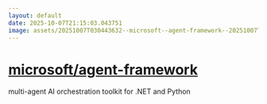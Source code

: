 ```yaml
---
layout: default
date: 2025-10-07T21:15:03.043751
image: assets/20251007T030443632--microsoft--agent-framework--20251007T031912910--cropped.png
---
```


# [microsoft/agent-framework](https://github.com/microsoft/agent-framework)

multi-agent AI orchestration toolkit for .NET and Python
